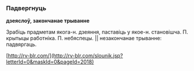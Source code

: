 ### Падвергнуць
**дзеяслоў, закончанае трыванне**

Зрабіць прадметам якога-н. дзеяння, паставіць у якое-н. становішча. П. крытыцы работніка. П. небяспецы. || незакончанае трыванне: падвяргаць.

<a rel="author">[http://rv-blr.com/](http://rv-blr.com/slounik.jsp?letterId=0&maskId=0&pageId=2018)</a>
